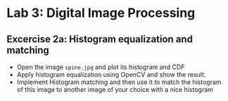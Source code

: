 # Lab 3: Digital Image Processing

## Excercise 2a: Histogram equalization and matching

 * Open the image `spine.jpg` and plot its histogram and CDF
 * Apply histogram equalization using OpenCV and show the result.
 * Implement Histogram matching and then use it to match the histogram of this
   image to another image of your choice with a nice histogram